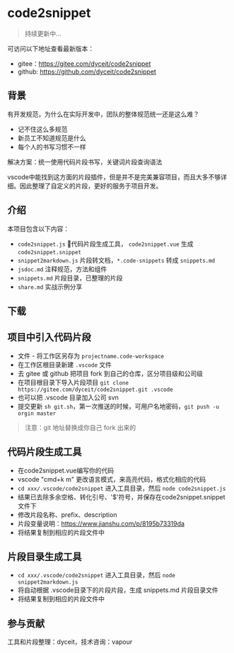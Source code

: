 # code2snippet

> 持续更新中...

可访问以下地址查看最新版本：
- gitee：https://gitee.com/dyceit/code2snippet
- github: https://github.com/dyceit/code2snippet

## 背景

有开发规范，为什么在实际开发中，团队的整体规范统一还是这么难？

- 记不住这么多规范
- 新员工不知道规范是什么
- 每个人的书写习惯不一样

解决方案：统一使用代码片段书写，关键词片段查询语法

vscode中能找到这方面的片段插件，但是并不是完美兼容项目，而且大多不够详细。因此整理了自定义的片段，更好的服务于项目开发。

## 介绍

本项目包含以下内容：

- `code2snippet.js` 代码片段生成工具， `code2snippet.vue` 生成 `code2snippet.snippet`
- `snippet2markdown.js` 片段转文档，`*.code-snippets` 转成 `snippets.md`
- `jsdoc.md` 注释规范，方法和组件
- `snippets.md` 片段目录，已整理的片段
- `share.md` 实战示例分享

## 下载

## 项目中引入代码片段

- 文件 - 将工作区另存为 `projectname.code-workspace`
- 在工作区根目录新建 `.vscode` 文件
- 去 gitee 或 github 把项目 fork 到自己的仓库，区分项目级和公司级
- 在项目根目录下导入片段项目 `git clone https://gitee.com/dyceit/code2snippet.git .vscode`
- 也可以把 .vscode 目录加入公司 svn
- 提交更新 `sh git.sh`，第一次推送的时候，可用户名地密码，`git push -u orgin master`

> 注意：git 地址替换成你自己 fork 出来的

## 代码片段生成工具

- 在code2snippet.vue编写你的代码
- vscode "cmd+k m" 更改语言模式，来高亮代码，格式化相应的代码
- `cd xxx/.vscode/code2snippet` 进入工具目录，然后 `node code2snippet.js`
- 结果已去除多余空格、转化引号、'$'符号，并保存在code2snippet.snippet文件下
- 修改片段名称、prefix、description
- 片段变量说明：https://www.jianshu.com/p/8195b73319da
- 将结果复制到相应的片段文件中

## 片段目录生成工具

- `cd xxx/.vscode/code2snippet` 进入工具目录，然后 `node snippet2markdown.js`
- 将自动根据 .vscode目录下的片段片段，生成 snippets.md 片段目录文件
- 将结果复制到相应的片段文件中

## 参与贡献

工具和片段整理：dyceit，技术咨询：vapour

